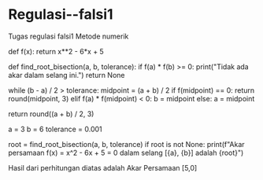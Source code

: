 # Regulasi--falsi1
Tugas regulasi falsi1 Metode numerik 




def f(x):
return x**2 - 6*x + 5

def find_root_bisection(a, b, tolerance):
if f(a) * f(b) >= 0:
    print("Tidak ada akar dalam selang ini.")
    return None

while (b - a) / 2 > tolerance:
    midpoint = (a + b) / 2
    if f(midpoint) == 0:
        return round(midpoint, 3)
    elif f(a) * f(midpoint) < 0:
        b = midpoint
    else:
        a = midpoint

return round((a + b) / 2, 3)

a = 3
b = 6
tolerance = 0.001

root = find_root_bisection(a, b, tolerance)
if root is not None:
print(f"Akar persamaan f(x) = x^2 - 6x + 5 = 0 dalam selang [{a}, {b}] adalah {root}")

Hasil dari perhitungan diatas adalah Akar Persamaan [5,0]

